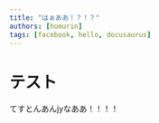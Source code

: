 ```yaml
---
title: "はぁああ！？！？"
authors: [homurin]
tags: [facebook, hello, docusaurus]
---
```


# テスト

てすとんあんjyなああ！！！！